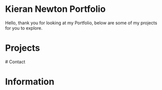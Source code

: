 <style>
.grid-container {
  display: grid;
  grid-template-columns: 1fr 1fr 1fr 1fr 1fr 1fr 1fr 1fr 1fr 1fr 1fr 1fr;
  grid-template-rows: 1fr 1fr 1fr;
  gap: 0px 0px;
  grid-template-areas:
    ". Proj1 . Proj2 . Proj3 . Proj4 . Proj5 . ."
    ". . . . . . . . . . . ."
    ". . . . . . . . . . . .";
}

.Proj1 { grid-area: Proj1; }

.Proj2 { grid-area: Proj2; }

.Proj3 { grid-area: Proj3; }

.Proj4 { grid-area: Proj4; }

.Proj5 { grid-area: Proj5; }

</style>
# Kieran Newton Portfolio
Hello, thank you for looking at my Portfolio, below are some of my projects for you to explore.

# Projects 
<div class="grid-container">
  <div class="Proj1"></div>
  <div class="Proj2"></div>
  <div class="Proj3"></div>
  <div class="Proj4"></div>
  <div class="Proj5"></div>
</div>
# Contact

# Information
